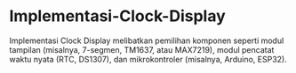 # Implementasi-Clock-Display
 Implementasi Clock Display melibatkan pemilihan komponen seperti modul tampilan (misalnya, 7-segmen, TM1637, atau MAX7219), modul pencatat waktu nyata (RTC, DS1307), dan mikrokontroler (misalnya, Arduino, ESP32).
